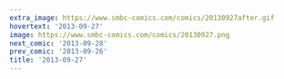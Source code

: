```yaml
---
extra_image: https://www.smbc-comics.com/comics/20130927after.gif
hovertext: '2013-09-27'
image: https://www.smbc-comics.com/comics/20130927.png
next_comic: '2013-09-28'
prev_comic: '2013-09-26'
title: '2013-09-27'
---
```



